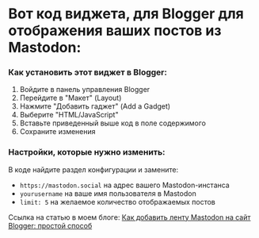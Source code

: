 # Вот код виджета, для Blogger для отображения ваших постов из Mastodon:
### Как установить этот виджет в Blogger:

1. Войдите в панель управления Blogger
2. Перейдите в "Макет" (Layout)
3. Нажмите "Добавить гаджет" (Add a Gadget)
4. Выберите "HTML/JavaScript"
5. Вставьте приведенный выше код в поле содержимого
6. Сохраните изменения

### Настройки, которые нужно изменить:

В коде найдите раздел конфигурации и замените:
- `https://mastodon.social` на адрес вашего Mastodon-инстанса
- `yourusername` на ваше имя пользователя в Mastodon
- `limit: 5` на желаемое количество отображаемых постов

Ссылка на статью в моем блоге: [Как добавить ленту Mastodon на сайт Blogger: простой способ
](https://www.niiazov.com/2025/06/mastodon-blogger.html)

